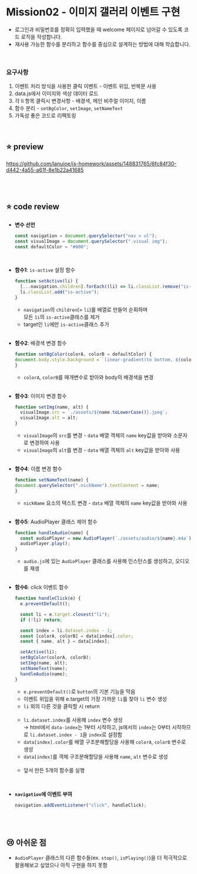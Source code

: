 # Mission02 - 이미지 갤러리 이벤트 구현

- 로그인과 비밀번호를 정확히 입력했을 때 welcome 페이지로 넘어갈 수 있도록 코드 로직을 작성합니다.
- 재사용 가능한 함수를 분리하고 함수를 중심으로 설계하는 방법에 대해 학습합니다.

<br />

### 요구사항
1. 이벤트 처리 방식을 사용한 클릭 이벤트 - 이벤트 위임, 반복문 사용
2. data.js에서 이미지와 색상 데이터 로드
3. 각 li 항목 클릭시 변경사항 - 배경색, 메인 비주얼 이미지, 이름
4. 함수 분리 - `setBgColor`, `setImage`, `setNameText`
5. 가독성 좋은 코드로 리팩토링

<br />

## ⭐ preview
https://github.com/lanuioe/js-homework/assets/148831765/6fc84f30-d442-4a55-a61f-8e1b22a41685

<br /><br />

## ⭐ code review

- **변수 선언**
  ```js
  const navigation = document.querySelector("nav > ul");
  const visualImage = document.querySelector(".visual img");
  const defaultColor = "#000";
  ```

<br />

- **함수1**: `is-active` 설정 함수
  ```js
  function setActive(li) {
    [...navigation.children].forEach((li) => li.classList.remove("is-active"));
    li.classList.add("is-active");
  }
  ```
  - `navigation`의 `children`(= `li`)를 배열로 만들어 순회하며<br />
    모든 `1i`의 `is-active`클래스를 제거
  - target인 `li`에만 `is-active`클래스 추가
  
  <br />

- **함수2**: 배경색 변경 함수
  ```js
  function setBgColor(colorA, colorB = defaultColor) {
  document.body.style.background = `linear-gradient(to bottom, ${colorA}, ${colorB})`;
  }
  ```
  - `colorA`, `colorB`를 매개변수로 받아와 body의 배경색을 변경
  
  <br />

- **함수3**: 이미지 변경 함수
  ```js
  function setImg(name, alt) {
    visualImage.src = `./assets/${name.toLowerCase()}.jpeg`;
    visualImage.alt = alt;
  }
  ```
  - `visualImage`의 `src`를 변경 - `data` 배열 객체의 `name` key값을 받아와 소문자로 변경하여 사용
  - `visualImage`의 `alt`를 변경 - `data` 배열 객체의 `alt` key값을 받아와 사용
  
  <br />

- **함수4**: 이름 변경 함수
  ```js
  function setNameText(name) {
  document.querySelector(".nickName").textContent = name;
  }
  ```
  - `nickName` 요소의 텍스트 변경 - `data` 배열 객체의 `name` key값을 받아와 사용
  
  <br />

- **함수5**: AudioPlayer 클래스 제어 함수
  ```js
  function handleAudio(name) {
    const audioPlayer = new AudioPlayer(`./assets/audio/${name}.m4a`);
    audioPlayer.play();
  }
  ```
  - `audio.js`에 있는 `AudioPlayer` 클래스를 사용해 인스턴스를 생성하고, 오디오를 재생

  <br />


- **함수6**: click 이벤트 함수
  ```js
  function handleClick(e) {
    e.preventDefault();

    const li = e.target.closest("li");
    if (!li) return;

    const index = li.dataset.index - 1;
    const [colorA, colorB] = data[index].color;
    const { name, alt } = data[index];

    setActive(li);
    setBgColor(colorA, colorB);
    setImg(name, alt);
    setNameText(name);
    handleAudio(name);
  }
  ```
  - `e.preventDefault()`로 `button`의 기본 기능을 막음
  - 이벤트 위임을 위해 e.target의 가장 가까운 `li`를 찾아 `li` 변수 생성
  - `li` 외의 다른 것을 클릭할 시 return<br /><br />
  - `li.dataset.index`를 사용해 `index` 변수 생성 <br />
    → html에서 `data-index`는 1부터 시작하고, js에서의 `index`는 0부터 시작하므로 `li.dataset.index - 1`을 `index`로 설정함
  - `data[index].color`를 배열 구조분해할당을 사용해 `colorA`, `colorB` 변수로 생성
  - `data[index]`를 객체 구조분해할당을 사용해 `name`, `alt` 변수로 생성<br /><br />
  - 앞서 만든 5개의 함수를 실행
  
<br />

- **`navigation`에 이벤트 부여**
  ```js
  navigation.addEventListener("click", handleClick);
  ```

<br /><br />

## 😢 아쉬운 점
- `AudioPlayer` 클래스의 다른 함수들(ex. `stop()`, `isPlaying()`)을 더 적극적으로 활용해보고 싶었으나 아직 구현을 하지 못함